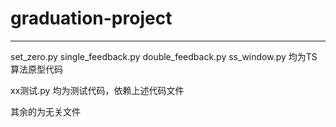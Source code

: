 # graduation-project

------

set_zero.py single_feedback.py double_feedback.py ss_window.py 均为TS算法原型代码

xx测试.py 均为测试代码，依赖上述代码文件

其余的为无关文件